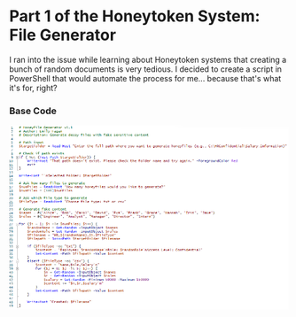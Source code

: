 # Part 1 of the Honeytoken System: File Generator

I ran into the issue while learning about Honeytoken systems that creating a bunch of random documents is very tedious. I decided to create a script in PowerShell that would automate the process for me... because that's what it's for, right?     


### Base Code

![image1](images/basecode.png)     



